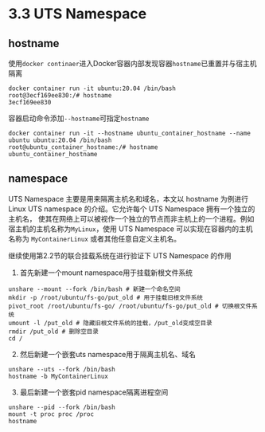 # 3.3 UTS Namespace

## hostname

使用`docker continaer`进入Docker容器内部发现容器`hostname`已重置并与宿主机隔离

```
docker container run -it ubuntu:20.04 /bin/bash
root@3ecf169ee830:/# hostname
3ecf169ee830
```

容器启动命令添加`--hostname`可指定`hostname`

```
docker container run -it --hostname ubuntu_container_hostname --name ubuntu ubuntu:20.04 /bin/bash
root@ubuntu_container_hostname:/# hostname
ubuntu_container_hostname
```

## namespace

UTS Namespace 主要是用来隔离主机名和域名，本文以 hostname 为例进行 Linux UTS namespace 的介绍。它允许每个 UTS Namespace 拥有一个独立的主机名， 使其在网络上可以被视作一个独立的节点而非主机上的一个进程。例如宿主机的主机名称为`MyLinux`，使用 UTS Namespace 可以实现在容器内的主机名称为 `MyContainerLinux` 或者其他任意自定义主机名。

继续使用第2.2节的联合挂载系统在进行验证下 UTS Namespace 的作用

1. 首先新建一个mount namespace用于挂载新根文件系统

```
unshare --mount --fork /bin/bash # 新建一个命名空间
mkdir -p /root/ubuntu/fs-go/put_old # 用于挂载旧根文件系统
pivot_root /root/ubuntu/fs-go/ /root/ubuntu/fs-go/put_old # 切换根文件系统
umount -l /put_old # 隐藏旧根文件系统的挂载，/put_old变成空目录
rmdir /put_old # 删除空目录
cd /
```

2. 然后新建一个嵌套uts namespace用于隔离主机名、域名

```
unshare --uts --fork /bin/bash
hostname -b MyContainerLinux
```

3. 最后新建一个嵌套pid namespace隔离进程空间

```
unshare --pid --fork /bin/bash
mount -t proc proc /proc
hostname
```


